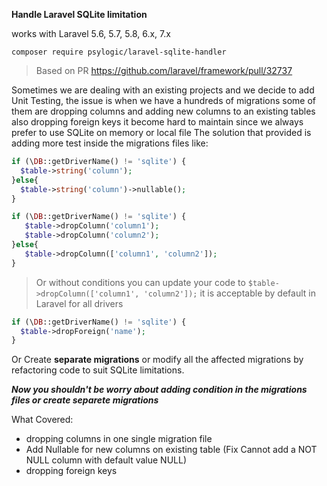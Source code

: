 **Handle Laravel SQLite limitation**

works with Laravel 5.6, 5.7, 5.8, 6.x, 7.x

```shell
composer require psylogic/laravel-sqlite-handler
```

> Based on PR https://github.com/laravel/framework/pull/32737

Sometimes we are dealing with an existing projects and we decide to add Unit Testing,
the issue is when we have a hundreds of migrations some of them are dropping columns and adding new columns to an existing tables also dropping foreign keys it become hard to maintain since we always prefer to use SQLite on memory or local file
The solution that provided is adding more test inside the migrations files like: 
 
 
```php
if (\DB::getDriverName() != 'sqlite') {
  $table->string('column');
}else{
  $table->string('column')->nullable();
}
```

```php
if (\DB::getDriverName() != 'sqlite') {
   $table->dropColumn('column1');
   $table->dropColumn('column2');
}else{
   $table->dropColumn(['column1', 'column2']);
}
```
> Or without conditions you can update your code to ```$table->dropColumn(['column1', 'column2']);``` it is acceptable by default in Laravel for all drivers


```php
if (\DB::getDriverName() != 'sqlite') {
  $table->dropForeign('name');
}
```
Or Create **separate migrations** or modify all the affected migrations by refactoring code to suit SQLite limitations.

***Now you shouldn't be worry about adding condition in the migrations files or create separete migrations***

What Covered:

 - dropping columns in one single migration file
 - Add Nullable for new columns on existing table (Fix Cannot add a NOT NULL column with default value NULL)
 - dropping foreign keys

